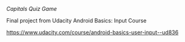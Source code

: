 *Capitals Quiz Game*

Final project from Udacity Android Basics: Input Course

https://www.udacity.com/course/android-basics-user-input--ud836
